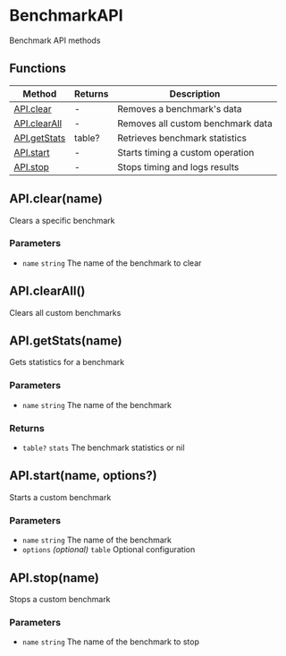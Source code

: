 # BenchmarkAPI
Benchmark API methods

## Functions

|Method|Returns|Description|
|---|---|---|
|[API.clear](#API.clear)|-|Removes a benchmark's data
|[API.clearAll](#API.clearAll)|-|Removes all custom benchmark data
|[API.getStats](#API.getStats)|table?|Retrieves benchmark statistics
|[API.start](#API.start)|-|Starts timing a custom operation
|[API.stop](#API.stop)|-|Stops timing and logs results

## API.clear(name)
Clears a specific benchmark

### Parameters
* `name` `string` The name of the benchmark to clear

## API.clearAll()
Clears all custom benchmarks

## API.getStats(name)
Gets statistics for a benchmark

### Parameters
* `name` `string` The name of the benchmark

### Returns
* `table?` `stats` The benchmark statistics or nil

## API.start(name, options?)
Starts a custom benchmark

### Parameters
* `name` `string` The name of the benchmark
* `options` *(optional)* `table` Optional configuration

## API.stop(name)
Stops a custom benchmark

### Parameters
* `name` `string` The name of the benchmark to stop


